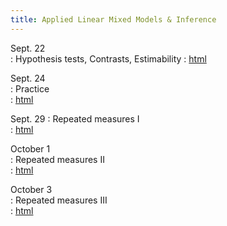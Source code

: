 ```yaml
---
title: Applied Linear Mixed Models & Inference
---
```

  
Sept. 22  
: Hypothesis tests, Contrasts, Estimability 
  : [html](https://stat870.github.io/fall2025/notes/inference-estimability-degrees-of-freedom-hypothesis-tests-contrasts.html)

Sept. 24  
: Practice  
  : [html](https://stat870.github.io/fall2025/notes/practice.html)
  
Sept. 29 
: Repeated measures I  
  : [html](https://stat870.github.io/fall2025/notes/repeated-measures-practice-ii.html)
    
October 1  
: Repeated measures II  
  : [html](https://stat870.github.io/fall2025/notes/repeated-measures-ii.html)

October 3  
: Repeated measures III  
  : [html](https://stat870.github.io/fall2025/notes/repeated-measures-iii.html)

